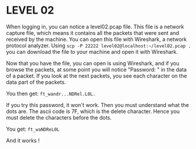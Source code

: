 # LEVEL 02

When logging in, you can notice a level02.pcap file. This file is a network capture file, which means it contains all the packets that were sent and received by the machine. You can open this file with Wireshark, a network protocol analyzer.
Using `scp -P 22222 level02@localhost:~/level02.pcap .` you can download the file to your machine and open it with Wireshark.

Now that you have the file, you can open is using Wireshark, and if you browse the packets, at some point you will notice "Password: " in the data of a packet.
If you look at the next packets, you see each character on the data part of the packets.

You then get:
`ft_wandr...NDRel.L0L.`

If you try this password, it won't work.
Then you must understand what the dots are.
The ascii code is 7F, which is the delete character.
Hence you must delete the characters before the dots.

You get:
`ft_waNDReL0L`

And it works !
